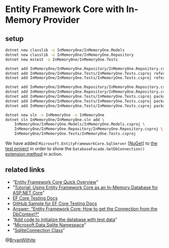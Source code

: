 # Entity Framework Core with In-Memory Provider

## setup

```bash
dotnet new classlib -o InMemoryOne/InMemoryOne.Models
dotnet new classlib -o InMemoryOne/InMemoryOne.Repository
dotnet new mstest -o InMemoryOne/InMemoryOne.Tests

dotnet add InMemoryOne/InMemoryOne.Repository/InMemoryOne.Repository.csproj reference InMemoryOne.Models/InMemoryOne.Models.csproj
dotnet add InMemoryOne/InMemoryOne.Tests/InMemoryOne.Tests.csproj reference InMemoryOne.Models/InMemoryOne.Models.csproj
dotnet add InMemoryOne/InMemoryOne.Tests/InMemoryOne.Tests.csproj reference InMemoryOne.Repository/InMemoryOne.Repository.csproj

dotnet add InMemoryOne/InMemoryOne.Repository/InMemoryOne.Repository.csproj package Microsoft.EntityFrameworkCore
dotnet add InMemoryOne/InMemoryOne.Repository/InMemoryOne.Repository.csproj package Microsoft.EntityFrameworkCore.InMemory
dotnet add InMemoryOne/InMemoryOne.Tests/InMemoryOne.Tests.csproj package Microsoft.EntityFrameworkCore
dotnet add InMemoryOne/InMemoryOne.Tests/InMemoryOne.Tests.csproj package Microsoft.EntityFrameworkCore.InMemory
dotnet add InMemoryOne/InMemoryOne.Tests/InMemoryOne.Tests.csproj package Microsoft.EntityFrameworkCore.SqlServer

dotnet new sln -n InMemoryOne -o InMemoryOne
dotnet sln InMemoryOne/InMemoryOne.sln add \
    InMemoryOne/InMemoryOne.Models/InMemoryOne.Models.csproj \
    InMemoryOne/InMemoryOne.Repository/InMemoryOne.Repository.csproj \
    InMemoryOne/InMemoryOne.Tests/InMemoryOne.Tests.csproj
```

We have added `Microsoft.EntityFrameworkCore.SqlServer` [[NuGet](https://www.nuget.org/packages/Microsoft.EntityFrameworkCore.SqlServer)] to [the test project](./InMemoryOne.Tests/BloggingContextTest.cs) in order to show the `DatabaseFacade.GetDbConnection()` [extension method](https://docs.microsoft.com/en-us/ef/core/api/microsoft.entityframeworkcore.relationaldatabasefacadeextensions) in action.

## related links

* “[Entity Framework Core Quick Overview](https://docs.microsoft.com/en-us/ef/core/)”
* “[Tutorial: Using Entity Framework Core as an In-Memory Database for ASP.NET Core](https://stormpath.com/blog/tutorial-entity-framework-core-in-memory-database-asp-net-core)”
* [EF Core Testing Docs](https://docs.microsoft.com/en-us/ef/core/miscellaneous/testing/)
* [GitHub Sample for EF Core Testing Docs](https://github.com/aspnet/EntityFramework.Docs/tree/master/samples/core/Miscellaneous/Testing)
* [Answer: “Entity Framework Core: How to get the Connection from the DbContext?”](https://stackoverflow.com/a/41936855/22944)
* “[Add code to initialize the database with test data](https://docs.microsoft.com/en-us/aspnet/core/data/ef-mvc/intro#add-code-to-initialize-the-database-with-test-data)”
* “[Microsoft.Data.Sqlite Namespace](https://docs.microsoft.com/en-us/dotnet/api/microsoft.data.sqlite?view=msdata-sqlite-1.1.0)”
* “[SqliteConnection Class](https://docs.microsoft.com/en-us/dotnet/api/microsoft.data.sqlite.sqliteconnection?view=msdata-sqlite-1.1.0)”

@[BryanWilhite](https://twitter.com/BryanWilhite)
